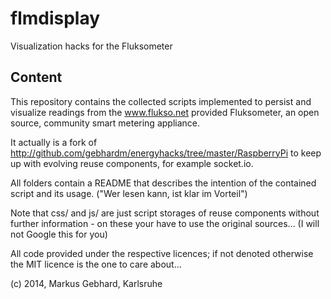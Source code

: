flmdisplay
==========

Visualization hacks for the Fluksometer

Content
-------

This repository contains the collected scripts implemented
to persist and visualize readings from the www.flukso.net provided
Fluksometer, an open source, community smart metering appliance.

It actually is a fork of 
http://github.com/gebhardm/energyhacks/tree/master/RaspberryPi
to keep up with evolving reuse components, for example socket.io.

All folders contain a README that describes the intention of the contained
script and its usage. ("Wer lesen kann, ist klar im Vorteil")

Note that css/ and js/ are just script storages of reuse components without
further information - on these your have to use the original sources...
(I will not Google this for you)

All code provided under the respective licences; if not denoted otherwise
the MIT licence is the one to care about...

(c) 2014, Markus Gebhard, Karlsruhe
